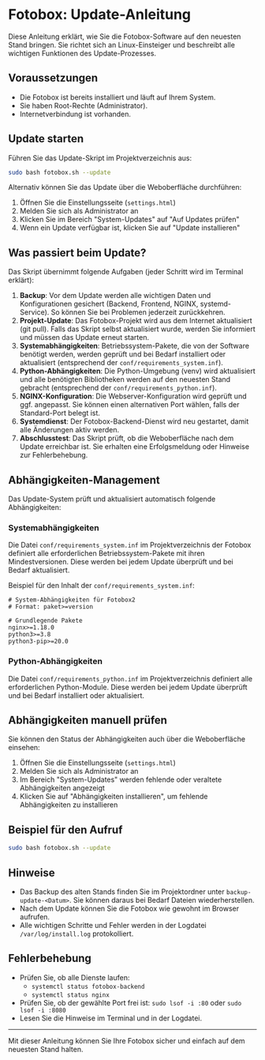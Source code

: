 # Fotobox: Update-Anleitung

Diese Anleitung erklärt, wie Sie die Fotobox-Software auf den neuesten Stand bringen. Sie richtet sich an Linux-Einsteiger und beschreibt alle wichtigen Funktionen des Update-Prozesses.

## Voraussetzungen

- Die Fotobox ist bereits installiert und läuft auf Ihrem System.
- Sie haben Root-Rechte (Administrator).
- Internetverbindung ist vorhanden.

## Update starten

Führen Sie das Update-Skript im Projektverzeichnis aus:

```bash
sudo bash fotobox.sh --update
```

Alternativ können Sie das Update über die Weboberfläche durchführen:

1. Öffnen Sie die Einstellungsseite (`settings.html`)
2. Melden Sie sich als Administrator an
3. Klicken Sie im Bereich "System-Updates" auf "Auf Updates prüfen"
4. Wenn ein Update verfügbar ist, klicken Sie auf "Update installieren"

## Was passiert beim Update?

Das Skript übernimmt folgende Aufgaben (jeder Schritt wird im Terminal erklärt):

1. **Backup**: Vor dem Update werden alle wichtigen Daten und Konfigurationen gesichert (Backend, Frontend, NGINX, systemd-Service). So können Sie bei Problemen jederzeit zurückkehren.
2. **Projekt-Update**: Das Fotobox-Projekt wird aus dem Internet aktualisiert (git pull). Falls das Skript selbst aktualisiert wurde, werden Sie informiert und müssen das Update erneut starten.
3. **Systemabhängigkeiten**: Betriebssystem-Pakete, die von der Software benötigt werden, werden geprüft und bei Bedarf installiert oder aktualisiert (entsprechend der `conf/requirements_system.inf`).
4. **Python-Abhängigkeiten**: Die Python-Umgebung (venv) wird aktualisiert und alle benötigten Bibliotheken werden auf den neuesten Stand gebracht (entsprechend der `conf/requirements_python.inf`).
5. **NGINX-Konfiguration**: Die Webserver-Konfiguration wird geprüft und ggf. angepasst. Sie können einen alternativen Port wählen, falls der Standard-Port belegt ist.
6. **Systemdienst**: Der Fotobox-Backend-Dienst wird neu gestartet, damit alle Änderungen aktiv werden.
7. **Abschlusstest**: Das Skript prüft, ob die Weboberfläche nach dem Update erreichbar ist. Sie erhalten eine Erfolgsmeldung oder Hinweise zur Fehlerbehebung.

## Abhängigkeiten-Management

Das Update-System prüft und aktualisiert automatisch folgende Abhängigkeiten:

### Systemabhängigkeiten

Die Datei `conf/requirements_system.inf` im Projektverzeichnis der Fotobox definiert alle erforderlichen Betriebssystem-Pakete mit ihren Mindestversionen. Diese werden bei jedem Update überprüft und bei Bedarf aktualisiert.

Beispiel für den Inhalt der `conf/requirements_system.inf`:

```plaintext
# System-Abhängigkeiten für Fotobox2
# Format: paket>=version

# Grundlegende Pakete
nginx>=1.18.0
python3>=3.8
python3-pip>=20.0
```

### Python-Abhängigkeiten

Die Datei `conf/requirements_python.inf` im Projektverzeichnis definiert alle erforderlichen Python-Module. Diese werden bei jedem Update überprüft und bei Bedarf installiert oder aktualisiert.

## Abhängigkeiten manuell prüfen

Sie können den Status der Abhängigkeiten auch über die Weboberfläche einsehen:

1. Öffnen Sie die Einstellungsseite (`settings.html`)
2. Melden Sie sich als Administrator an
3. Im Bereich "System-Updates" werden fehlende oder veraltete Abhängigkeiten angezeigt
4. Klicken Sie auf "Abhängigkeiten installieren", um fehlende Abhängigkeiten zu installieren

## Beispiel für den Aufruf

```bash
sudo bash fotobox.sh --update
```

## Hinweise

- Das Backup des alten Stands finden Sie im Projektordner unter `backup-update-<Datum>`. Sie können daraus bei Bedarf Dateien wiederherstellen.
- Nach dem Update können Sie die Fotobox wie gewohnt im Browser aufrufen.
- Alle wichtigen Schritte und Fehler werden in der Logdatei `/var/log/install.log` protokolliert.

## Fehlerbehebung

- Prüfen Sie, ob alle Dienste laufen:
  - `systemctl status fotobox-backend`
  - `systemctl status nginx`
- Prüfen Sie, ob der gewählte Port frei ist: `sudo lsof -i :80` oder `sudo lsof -i :8080`
- Lesen Sie die Hinweise im Terminal und in der Logdatei.

---

Mit dieser Anleitung können Sie Ihre Fotobox sicher und einfach auf dem neuesten Stand halten.
